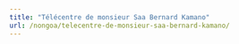 ```yaml
---
title: "Télécentre de monsieur Saa Bernard Kamano"
url: /nongoa/telecentre-de-monsieur-saa-bernard-kamano/
---
```

